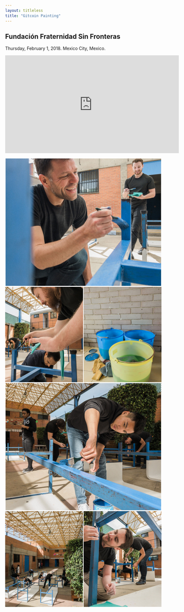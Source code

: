 ```yaml
---
layout: titleless
title: "Gitcoin Painting"
---
```


## Fundación Fraternidad Sin Fronteras

Thursday, February 1, 2018. Mexico City, Mexico.

<p class='video'>
  <iframe
    width="560"
    height="315"
    src="https://www.youtube.com/embed/QNFQOABFGio?rel=0&amp;controls=1&amp;showinfo=0"
    frameborder="0"
    allow="autoplay; encrypted-media"
    allowfullscreen>
  </iframe>
</p>

![](single-02-web.jpg)
![](diptic-01-web.jpg)
![](single-01-web.jpg)
![](diptic-02-web.jpg)
